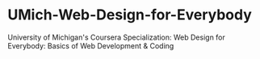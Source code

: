 # UMich-Web-Design-for-Everybody
University of Michigan's Coursera Specialization: Web Design for Everybody: Basics of Web Development &amp; Coding
